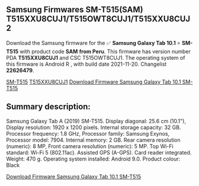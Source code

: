 <h2>Samsung Firmwares SM-T515(SAM) T515XXU8CUJ1/T515OWT8CUJ1/T515XXU8CUJ2</h2>
Download the Samsung firmware for the ✅ <strong>Samsung Galaxy Tab 10.1 </strong> ⭐ <strong>SM-T515</strong> with product code <strong>SAM</strong> <strong> from Peru</strong>. This firmware has version number PDA <strong>T515XXU8CUJ1</strong> and CSC T515OWT8CUJ1. The operating system of this firmware is Android R , with build date 2021-11-20. Changelist <strong>22626479</strong>.


[SM-T515](https://samfirm.shop/samsung/model/SM-T515)
[T515XXU8CUJ1](https://samfirm.shop/samsung/pda/T515XXU8CUJ1)
[Download Firmware Samsung Galaxy Tab 10.1 SM-T515](https://samfirm.shop/samsung/firmware/475612)
<h2>Summary description:</h2>
<p>Samsung Galaxy Tab A (2019) SM-T515. Display diagonal: 25.6 cm (10.1"), Display resolution: 1920 x 1200 pixels. Internal storage capacity: 32 GB. Processor frequency: 1.8 GHz, Processor family: Samsung Exynos, Processor model: 7904. Internal memory: 2 GB. Rear camera resolution (numeric): 8 MP, Front camera resolution (numeric): 5 MP. Top Wi-Fi standard: Wi-Fi 5 (802.11ac). Assisted GPS (A-GPS). Card reader integrated. Weight: 470 g. Operating system installed: Android 9.0. Product colour: Black</p>


[Download Firmware Samsung Galaxy Tab 10.1 SM-T515](https://samfirm.shop/samsung/firmware/475612)
